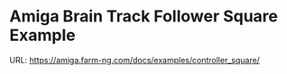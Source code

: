 # Amiga Brain Track Follower Square Example

URL: https://amiga.farm-ng.com/docs/examples/controller_square/
